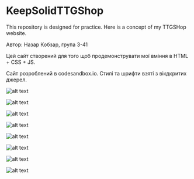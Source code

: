 # KeepSolidTTGShop
This repository is designed for practice. Here is a concept of my TTGSHop website.

Автор: Назар Кобзар, група З-41

Цей сайт створений для того щоб продемонструвати мої вміння в HTML + CSS + JS.

Сайт розроблений в codesandbox.io.
Стилі та шрифти взяті з вікдкритих джерел.

![alt text](https://i.imgur.com/5bpwOMD.png)

![alt text](https://i.imgur.com/UkZ3v3w.png)

![alt text](https://i.imgur.com/zuMtJ00.png)

![alt text](https://i.imgur.com/59M7ILn.png)

![alt text](https://i.imgur.com/zyxP3x5.png)

![alt text](https://i.imgur.com/V1djkeo.png)

![alt text](https://i.imgur.com/98bTJ6g.png)

![alt text](https://i.imgur.com/ywCrTKy.png)
